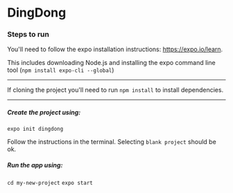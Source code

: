 # DingDong

### Steps to run

You'll need to follow the expo installation instructions: https://expo.io/learn.

This includes downloading Node.js and installing the expo command line tool (`npm install expo-cli --global`)

---

If cloning the project you'll need to run `npm install` to install
dependencies.

---

##### Create the project using:
`expo init dingdong`

Follow the instructions in the terminal. Selecting `blank project` should be ok.

##### Run the app using:
`cd my-new-project`
`expo start`
